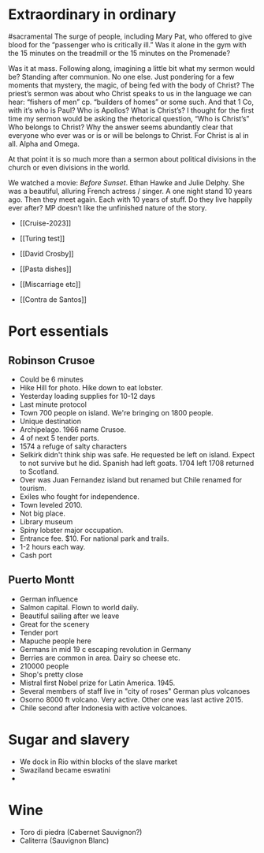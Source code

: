 # Extraordinary in ordinary
#sacramental The surge of people, including Mary Pat, who offered to give blood for the “passenger who is critically ill.” Was it alone in the gym with the 15 minutes on the treadmill or the 15 minutes on the Promenade? 

Was it at mass. Following along, imagining a little bit what my sermon would be? Standing after communion. No one else. Just pondering for a few moments that mystery, the magic, of being fed with the body of Christ? The priest’s sermon was about who Christ speaks to us in the language we can hear: “fishers of men” cp. “builders of homes” or some such. And that 1 Co, with it’s who is Paul? Who is Apollos? What is Christ’s? I thought for the first time my sermon would be asking the rhetorical question, “Who is Christ’s” Who belongs to Christ? Why the answer seems abundantly clear that everyone who ever was or is or will be belongs to Christ. For Christ is al in all. Alpha and Omega. 

At that point it is so much more than a sermon about political divisions in the church or even divisions in the world.

We watched a movie: *Before Sunset*. Ethan Hawke and Julie Delphy. She was a beautiful, alluring French actress / singer. A one night stand 10 years ago. Then they meet again. Each with 10 years of stuff. Do they live happily ever after? MP doesn’t like the unfinished nature of the story.

- [[Cruise-2023]]

- [[Turing test]]
- [[David Crosby]]
- [[Pasta dishes]]
- [[Miscarriage etc]]
- [[Contra de Santos]]
# Port essentials
## Robinson Crusoe 
- Could be 6 minutes
- Hike Hill for photo. Hike down to eat lobster. 
- Yesterday loading supplies for 10-12 days
- Last minute protocol
- Town 700 people on island. We're bringing on 1800 people. 
- Unique destination
- Archipelago. 1966 name Crusoe. 
- 4 of next 5 tender ports. 
- 1574 a refuge of salty characters
- Selkirk didn't think ship was safe. He requested be left on island. Expect to not survive but he did. Spanish had left goats. 1704 left 1708 returned to Scotland.
- Over was Juan Fernandez island but renamed but Chile renamed for tourism. 
- Exiles who fought for independence. 
- Town leveled 2010. 
- Not big place. 
- Library museum
- Spiny lobster major occupation. 
- Entrance fee. $10. For national park and trails. 
- 1-2 hours each way. 
- Cash port
## Puerto Montt 
- German influence
- Salmon capital. Flown to world daily. 
- Beautiful sailing after we leave
- Great for the scenery
- Tender port
- Mapuche people here
- Germans in mid 19 c escaping revolution in Germany
- Berries are common in area. Dairy so cheese etc. 
- 210000 people
- Shop's pretty close
- Mistral first Nobel prize for Latin America. 1945. 
- Several members of staff live in "city of roses" German plus volcanoes
- Osorno 8000 ft volcano. Very active. Other one was last active 2015. 
- Chile second after Indonesia with active volcanoes. 

# Sugar and slavery
- We dock in Rio within blocks of the slave market
- Swaziland became eswatini
- 

# Wine
- Toro di piedra (Cabernet Sauvignon?)
- Caliterra (Sauvignon Blanc)
